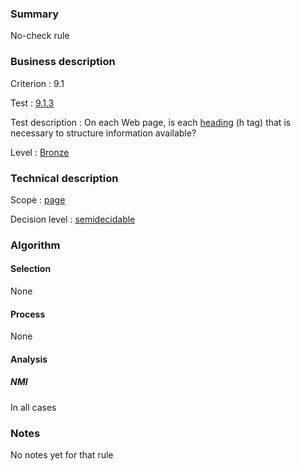 ### Summary

No-check rule

### Business description

Criterion : 9.1

Test :
[9.1.3](http://www.accessiweb.org/index.php/accessiweb-22-english-version.html#test-9-1-3)

Test description : On each Web page, is each
[heading](http://www.braillenet.org/accessibilite/referentiel-aw21-en/glossaire.php#mTitre)
(h tag) that is necessary to structure information available?

Level : [Bronze](/en/category/rules-design/accessiweb-11/level/bronze)

### Technical description

Scope : [page](/en/category/rules-design/accessiweb-11/scope/page)

Decision level :
[semidecidable](/en/category/rules-design/accessiweb-11/decision-level/semidecidable)

### Algorithm

#### Selection

None

#### Process

None

#### Analysis

##### NMI

In all cases

### Notes

No notes yet for that rule
